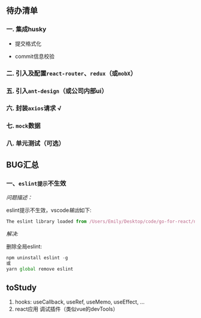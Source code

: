 ## 待办清单
### 一. 集成husky

- 提交格式化

- commit信息校验

### 二. 引入及配置`react-router`、`redux`（或`mobX`）

### 五. 引入`ant-design`（或公司内部ui）

### 六. 封装`axios`请求 √

### 七. `mock`数据

### 八. 单元测试（可选）


## BUG汇总

### 一、`eslint提示`不生效

*问题描述：*

eslint提示不生效，vscode*输出*如下:

```js
The eslint library loaded from /Users/Emily/Desktop/code/go-for-react/node_modules/eslint/lib/api.js doesn't export a CLIEngine. You need at least eslint@1.0.0
```

*解决:*

删除全局eslint:

```js
npm uninstall eslint -g
或
yarn global remove eslint
```

## toStudy

1. hooks: useCallback, useRef, useMemo, useEffect, ...
2. react应用 调试插件（类似vue的devTools）
